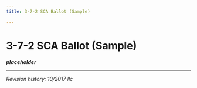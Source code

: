 ```yaml
---
title: 3-7-2 SCA Ballot (Sample)

---
```


# 3-7-2 SCA Ballot (Sample)

***placeholder***

***

_Revision history: 10/2017 llc_

